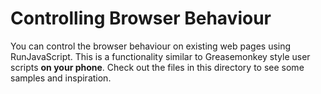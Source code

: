 # Controlling Browser Behaviour 
You can control the browser behaviour on existing web pages using RunJavaScript. This is a functionality similar to Greasemonkey style user scripts **on your phone**. Check out the files in this directory to see some samples and inspiration.
